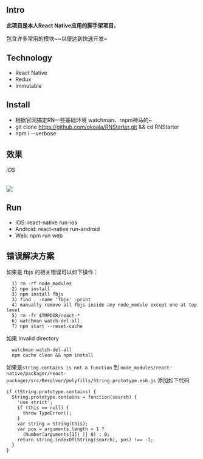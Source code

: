 ## Intro

  **此项目是本人React Native应用的脚手架项目**。

  包含许多常用的模块~~以便达到快速开发~


## Technology

  - React Native
  - Redux
  - Immutable

## Install

  - 根据官网搞定RN一些基础环境 watchman、rnpm神马的~
  - git clone https://github.com/okoala/RNStarter.git && cd RNStarter
  - npm i --verbose

## 效果

###### iOS

![](http://i12.tietuku.com/557aac0ec5002602.jpg)

## Run

  - IOS: react-native run-ios
  - Android: react-native run-android
  - Web: npm run web

## 错误解决方案

  如果是 fbjs 的相关错误可以如下操作：
  ```
    1) rm -rf node_modules
    2) npm install
    3) npm install fbjs
    3) find . -name 'fbjs' -print
    4) manually remove all fbjs inside any node_module except one at top level
    5) rm -fr $TMPDIR/react-*
    6) watchman watch-del-all
    7) npm start --reset-cache
  ```

  如果 Invalid directory
  ```
    watchman watch-del-all
    npm cache clean && npm install
  ```

  如果是`string.contains is not a function`
  到 `node_modules/react-native/packager/react-packager/src/Resolver/polyfills/String.prototype.es6.js`
  添加如下代码
  ```
  if (!String.prototype.contains) {
    String.prototype.contains = function(search) {
      'use strict';
      if (this == null) {
        throw TypeError();
      }
      var string = String(this);
      var pos = arguments.length > 1 ?
        (Number(arguments[1]) || 0) : 0;
      return string.indexOf(String(search), pos) !== -1;
    }
  }
  ```
